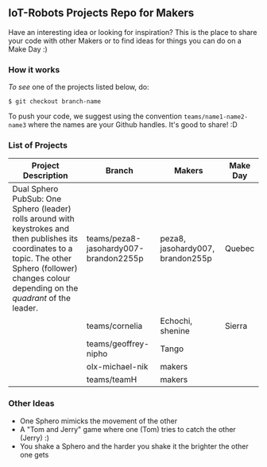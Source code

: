 ## IoT-Robots Projects Repo for Makers

Have an interesting idea or looking for inspiration? This is the place to share your code with other Makers or to find ideas for things you can do on a Make Day :)


### How it works

<i>To see</i> one of the projects listed below, do:

`$ git checkout branch-name`

To push your code, we suggest using the convention `teams/name1-name2-name3` where the names are your Github handles. It's good to share! :D

### List of Projects

| Project Description | Branch | Makers | Make Day |
| -------------| -------------- | ----------------- | ------ |
| Dual Sphero PubSub: One Sphero (leader) rolls around with keystrokes and then publishes its coordinates to a topic. The other Sphero (follower) changes colour depending on the <i>quadrant</i> of the leader. | teams/peza8-jasohardy007-brandon2255p | peza8, jasohardy007, brandon255p| Quebec |
|  | teams/cornelia | Echochi, shenine| Sierra |
|  | teams/geoffrey-nipho | Tango |
|  | olx-michael-nik | makers| |
|  | teams/teamH | makers| |

### Other Ideas

* One Sphero mimicks the movement of the other
* A "Tom and Jerry" game where one (Tom) tries to catch the other (Jerry) :)
* You shake a Sphero and the harder you shake it the brighter the other one gets